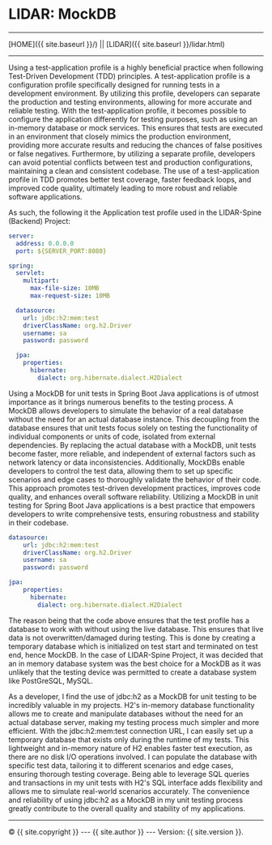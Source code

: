 # LIDAR: MockDB

----------

[HOME]({{ site.baseurl }}/) || [LIDAR]({{ site.baseurl }}/lidar.html) 

----------

Using a test-application profile is a highly beneficial practice when following Test-Driven Development (TDD) principles. 
A test-application profile is a configuration profile specifically designed for running tests in a development environment. 
By utilizing this profile, developers can separate the production and testing environments, allowing for more accurate 
and reliable testing. With the test-application profile, it becomes possible to configure the application differently 
for testing purposes, such as using an in-memory database or mock services. This ensures that tests are executed in an 
environment that closely mimics the production environment, providing more accurate results and reducing the chances of 
false positives or false negatives. Furthermore, by utilizing a separate profile, developers can avoid potential conflicts 
between test and production configurations, maintaining a clean and consistent codebase. The use of a test-application 
profile in TDD promotes better test coverage, faster feedback loops, and improved code quality, ultimately leading to 
more robust and reliable software applications.

As such, the following it the Application test profile used in the LIDAR-Spine (Backend) Project:

~~~~~~~~ yaml
server:
  address: 0.0.0.0
  port: ${SERVER_PORT:8080}

spring:
  servlet:
    multipart:
      max-file-size: 10MB
      max-request-size: 10MB

  datasource:
    url: jdbc:h2:mem:test
    driverClassName: org.h2.Driver
    username: sa
    password: password

  jpa:
    properties:
      hibernate:
        dialect: org.hibernate.dialect.H2Dialect
~~~~~~~~

Using a MockDB for unit tests in Spring Boot Java applications is of utmost importance as it brings numerous benefits 
to the testing process. A MockDB allows developers to simulate the behavior of a real database without the need for an 
actual database instance. This decoupling from the database ensures that unit tests focus solely on testing the 
functionality of individual components or units of code, isolated from external dependencies. By replacing the actual 
database with a MockDB, unit tests become faster, more reliable, and independent of external factors such as network 
latency or data inconsistencies. Additionally, MockDBs enable developers to control the test data, allowing them to set 
up specific scenarios and edge cases to thoroughly validate the behavior of their code. This approach promotes 
test-driven development practices, improves code quality, and enhances overall software reliability. Utilizing a 
MockDB in unit testing for Spring Boot Java applications is a best practice that empowers developers to write 
comprehensive tests, ensuring robustness and stability in their codebase.

~~~~~~~~ yaml
datasource:
    url: jdbc:h2:mem:test
    driverClassName: org.h2.Driver
    username: sa
    password: password

jpa:
    properties:
      hibernate:
        dialect: org.hibernate.dialect.H2Dialect
~~~~~~~~

The reason being that the code above ensures that the test profile has a database to work with without using the live
database. This ensures that live data is not overwritten/damaged during testing. This is done by creating a temporary 
database which is initialized on test start and terminated on test end, hence MockDB. In the case of LIDAR-Spine Project, 
it was decided that an in memory database system was the best choice for a MockDB as it was unlikely that the testing 
device was permitted to create a database system like PostGreSQL, MySQL.

As a developer, I find the use of jdbc:h2 as a MockDB for unit testing to be incredibly valuable in my projects. H2's 
in-memory database functionality allows me to create and manipulate databases without the need for an actual database 
server, making my testing process much simpler and more efficient. With the jdbc:h2:mem:test connection URL, I can 
easily set up a temporary database that exists only during the runtime of my tests. This lightweight and in-memory 
nature of H2 enables faster test execution, as there are no disk I/O operations involved. I can populate the database 
with specific test data, tailoring it to different scenarios and edge cases, ensuring thorough testing coverage. Being 
able to leverage SQL queries and transactions in my unit tests with H2's SQL interface adds flexibility and allows me to 
simulate real-world scenarios accurately. The convenience and reliability of using jdbc:h2 as a MockDB in my unit 
testing process greatly contribute to the overall quality and stability of my applications.

----------

 © {{ site.copyright }} --- {{ site.author }} --- Version: {{ site.version }}.

